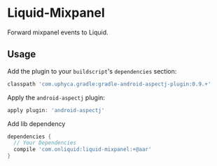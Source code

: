 Liquid-Mixpanel
==================

Forward mixpanel events to Liquid.

Usage
-----

Add the plugin to your `buildscript`'s `dependencies` section:
```groovy
classpath 'com.uphyca.gradle:gradle-android-aspectj-plugin:0.9.+'
```

Apply the `android-aspectj` plugin:
```groovy
apply plugin: 'android-aspectj'
```

Add lib dependency

```groovy
dependencies {
  // Your Dependencies
  compile 'com.onliquid:liquid-mixpanel:+@aar'
}
```
